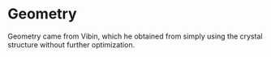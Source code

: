 # Geometry

Geometry came from Vibin, which he obtained from simply using the crystal structure without further optimization. 
